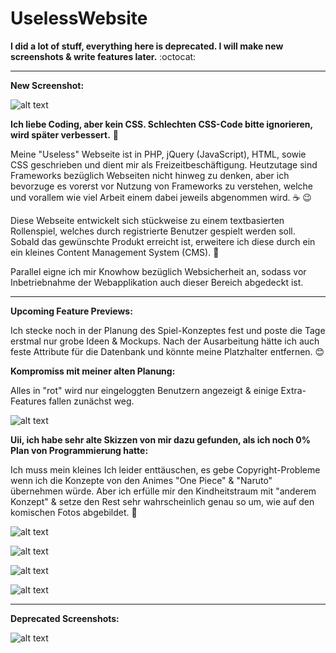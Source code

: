 # UselessWebsite

**I did a lot of stuff, everything here is deprecated. I will make new screenshots & write features later.** :octocat:

-------------------------------------------------------------------------------------------------------------------

**New Screenshot:**

![alt text](https://s20.directupload.net/images/210725/o48wu7m7.jpg) 

**Ich liebe Coding, aber kein CSS. Schlechten CSS-Code bitte ignorieren, wird später verbessert.** :poop:

Meine "Useless" Webseite ist in PHP, jQuery (JavaScript), HTML, sowie CSS geschrieben und dient mir als Freizeitbeschäftigung. Heutzutage sind Frameworks bezüglich Webseiten nicht hinweg zu denken, aber ich bevorzuge es vorerst vor Nutzung von Frameworks zu verstehen, welche und vorallem wie viel Arbeit einem dabei jeweils abgenommen wird. :coffee: :wink:

Diese Webseite entwickelt sich stückweise zu einem textbasierten Rollenspiel, welches durch registrierte Benutzer gespielt werden soll. Sobald das gewünschte Produkt erreicht ist, erweitere ich diese durch ein ein kleines Content Management System (CMS). :blossom:

Parallel eigne ich mir Knowhow bezüglich Websicherheit an, sodass vor Inbetriebnahme der Webapplikation auch dieser Bereich abgedeckt ist.

-------------------------------------------------------------------------------------------------------------------
**Upcoming Feature Previews:** 


Ich stecke noch in der Planung des Spiel-Konzeptes fest und poste die Tage erstmal nur grobe Ideen & Mockups. Nach der Ausarbeitung hätte ich auch feste Attribute für die Datenbank und könnte meine Platzhalter entfernen. :blush:

**Kompromiss mit meiner alten Planung:**

Alles in "rot" wird nur eingeloggten Benutzern angezeigt & einige Extra-Features fallen zunächst weg.

![alt text](https://s20.directupload.net/images/210725/ucuptyhu.jpg) 


**Uii, ich habe sehr alte Skizzen von mir dazu gefunden, als ich noch 0% Plan von Programmierung hatte:**

Ich muss mein kleines Ich leider enttäuschen, es gebe Copyright-Probleme wenn ich die Konzepte von den Animes "One Piece" & "Naruto" übernehmen würde. Aber ich erfülle mir den Kindheitstraum mit "anderem Konzept" & setze den Rest sehr wahrscheinlich genau so um, wie auf den komischen Fotos abgebildet. :eyes:

![alt text](https://s20.directupload.net/images/210725/vzs83tud.jpg) 

![alt text](https://s20.directupload.net/images/210725/thjitwmc.jpg) 

![alt text](https://s20.directupload.net/images/210725/ch5cu7gp.jpg) 

![alt text](https://s20.directupload.net/images/210725/wkq7fmm8.jpg) 

-------------------------------------------------------------------------------------------------------------------
**Deprecated Screenshots:**


![alt text](https://s18.directupload.net/images/210405/7viw9ryz.jpg) 
